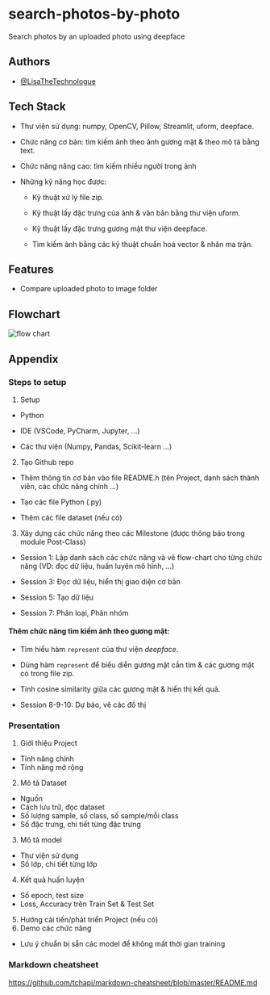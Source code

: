 # search-photos-by-photo

Search photos by an uploaded photo using deepface

## Authors

- [@LisaTheTechnologue](https://www.github.com/LisaTheTechnologue)

## Tech Stack

- Thư viện sử dụng: numpy, OpenCV, Pillow, Streamlit, uform, deepface.

- Chức năng cơ bản: tìm kiếm ảnh theo ảnh gương mặt & theo mô tả bằng text.

- Chức năng nâng cao: tìm kiếm nhiều người trong ảnh

- Những kỹ năng học được:

  - Kỹ thuật xử lý file zip.

  - Kỹ thuật lấy đặc trưng của ảnh & văn bản bằng thư viện uform.

  - Kỹ thuật lấy đặc trưng gương mặt thư viện deepface.

  - Tìm kiếm ảnh bằng các kỹ thuật chuẩn hoá vector & nhân ma trận.

## Features

- Compare uploaded photo to image folder

## Flowchart

![flow chart](https://github.com/LisaTheTechnologue/search-photos-by-photo/main/mc4ia-milestone.drawio.png?raw=true)

## Appendix

### Steps to setup

1. Setup

- Python

- IDE (VSCode, PyCharm, Jupyter, …)

- Các thư viện (Numpy, Pandas, Scikit-learn …)

2. Tạo Github repo

- Thêm thông tin cơ bản vào file README.h (tên Project, danh sách thành viên, các chức năng chính …)

- Tạo các file Python (.py)

- Thêm các file dataset (nếu có)

3. Xây dựng các chức năng theo các Milestone (được thông báo trong module Post-Class)

- Session 1: Lập danh sách các chức năng và vẽ flow-chart cho từng chức năng (VD: đọc dữ liệu, huấn luyện mô hình, …)

- Session 3: Đọc dữ liệu, hiển thị giao diện cơ bản

- Session 5: Tạo dữ liệu

- Session 7: Phân loại, Phân nhóm

#### Thêm chức năng tìm kiếm ảnh theo gương mặt:

- Tìm hiểu hàm `represent` của thư viện _deepface_.
- Dùng hàm `represent` để biểu diễn gương mặt cần tìm & các gương mặt có trong file zip.
- Tính cosine similarity giữa các gương mặt & hiển thị kết quả.

- Session 8-9-10: Dự báo, vẽ các đồ thị

### Presentation

1. Giới thiệu Project

- Tính năng chính
- Tính năng mở rộng

2. Mô tả Dataset

- Nguồn
- Cách lưu trữ, đọc dataset
- Số lượng sample, số class, số sample/mỗi class
- Số đặc trưng, chi tiết từng đặc trưng

3. Mô tả model

- Thư viện sử dụng
- Số lớp, chi tiết từng lớp

4. Kết quả huấn luyện

- Số epoch, test size
- Loss, Accuracy trên Train Set & Test Set

5. Hướng cải tiến/phát triển Project (nếu có)
6. Demo các chức năng

- Lưu ý chuẩn bị sẵn các model để không mất thời gian training

### Markdown cheatsheet

https://github.com/tchapi/markdown-cheatsheet/blob/master/README.md
